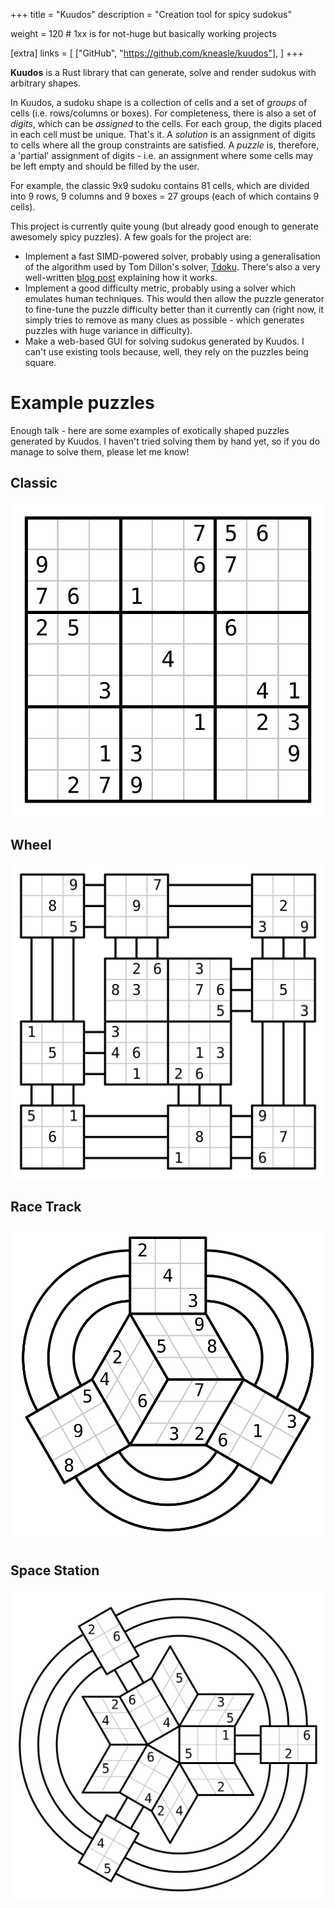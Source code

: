 +++
title = "Kuudos"
description = "Creation tool for spicy sudokus"

weight = 120 # 1xx is for not-huge but basically working projects

[extra]
links = [
    ["GitHub", "https://github.com/kneasle/kuudos"],
]
+++

**Kuudos** is a Rust library that can generate, solve and render sudokus with arbitrary shapes.

In Kuudos, a sudoku shape is a collection of cells and a set of _groups_ of cells (i.e.
rows/columns or boxes).  For completeness, there is also a set of _digits_, which can be _assigned_
to the cells. For each group, the digits placed in each cell must be unique.  That's it.  A
_solution_ is an assignment of digits to cells where all the group constraints are satisfied.  A
_puzzle_ is, therefore, a 'partial' assignment of digits - i.e. an assignment where some cells may
be left empty and should be filled by the user.

For example, the classic 9x9 sudoku contains 81 cells, which are divided into 9 rows, 9 columns and
9 boxes = 27 groups (each of which contains 9 cells).

This project is currently quite young (but already good enough to generate awesomely spicy puzzles).
A few goals for the project are:
- Implement a fast SIMD-powered solver, probably using a generalisation of the algorithm used by Tom
  Dillon's solver, [Tdoku](https://github.com/t-dillon/tdoku).  There's also a very well-written
  [blog post](https://t-dillon.github.io/tdoku/) explaining how it works.
- Implement a good difficulty metric, probably using a solver which emulates human techniques.  This
  would then allow the puzzle generator to fine-tune the puzzle difficulty better than it currently
  can (right now, it simply tries to remove as many clues as possible - which generates puzzles with huge
  variance in difficulty).
- Make a web-based GUI for solving sudokus generated by Kuudos.  I can't use existing tools because,
  well, they rely on the puzzles being square.

<!-- more -->

# Example puzzles

Enough talk - here are some examples of exotically shaped puzzles generated by Kuudos.  I haven't
tried solving them by hand yet, so if you do manage to solve them, please let me know!

## Classic

![Classic sudoku puzzle](classic.svg)

## Wheel

![Sudoku puzzle 'Wheel'](wheel.svg)

## Race Track

![Sudoku puzzle 'Race track'](race-track.svg)

## Space Station

![Sudoku puzzle 'Space Station'](space-station.svg)
